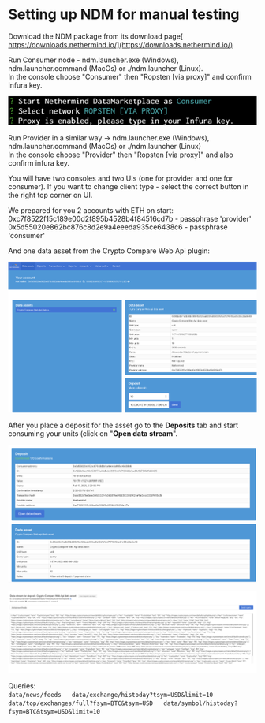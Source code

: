 # Setting up NDM for manual testing

Download the NDM package from its download page[ https://downloads.nethermind.io/](https://downloads.nethermind.io/)

Run Consumer node - ndm.launcher.exe \(Windows\),  ndm.launcher.command \(MacOs\) or ./ndm.launcher \(Linux\).   
In the console choose "Consumer" then "Ropsten \[via proxy\]" and confirm infura key.

![](../.gitbook/assets/image%20%28139%29.png)

Run Provider in a similar way -&gt; ndm.launcher.exe \(Windows\),  ndm.launcher.command \(MacOs\) or ./ndm.launcher \(Linux\)  
In the console choose "Provider" then "Ropsten \[via proxy\]" and also confirm infura key.

You will have two consoles and two UIs \(one for provider and one for consumer\). If you want to change client type - select the correct button in the right top corner on UI.

We prepared for you 2 accounts with ETH on start:   
0xc7f8522f15c189e00d2f895b4528b4f84516cd7b - passphrase 'provider' 0x5d55020e862bc876c8d2e9a4eeeda935ce6438c6 - passphrase 'consumer'

And one data asset from the Crypto Compare Web Api plugin:

![](../.gitbook/assets/image%20%28117%29.png)

After you place a deposit for the asset go to the **Deposits** tab and start consuming your units \(click on "**Open data stream**".

![On selecting deposit the deposit details tab wil appear - to consume units go to &apos;Open data stream&apos;](../.gitbook/assets/image%20%28123%29.png)

![On input you can write your queries to recieve data from provider](../.gitbook/assets/image%20%28118%29.png)

  Queries:   
  `data/news/feeds  
  data/exchange/histoday?tsym=USD&limit=10  
  data/top/exchanges/full?fsym=BTC&tsym=USD  
  data/symbol/histoday?fsym=BTC&tsym=USD&limit=10`

